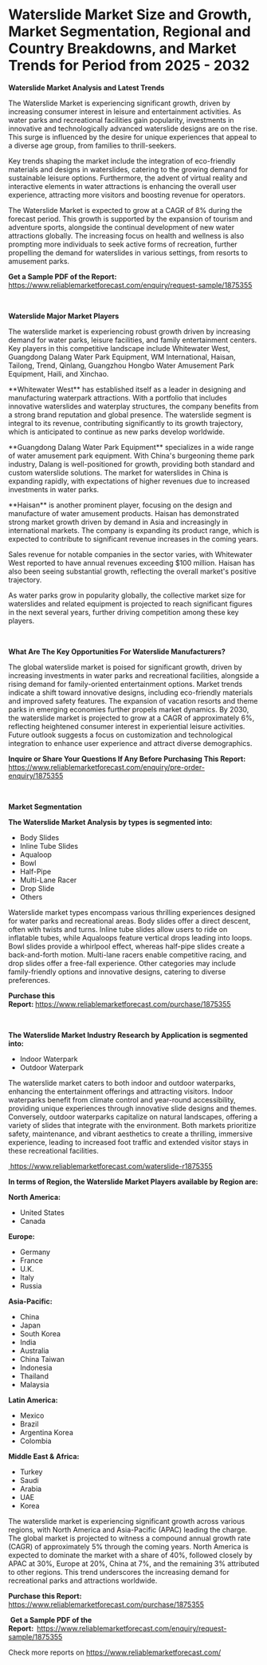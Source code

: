 <p><h1>Waterslide Market Size and Growth, Market Segmentation, Regional and Country Breakdowns, and Market Trends for Period from 2025 -  2032</h1></p><p><strong>Waterslide Market Analysis and Latest Trends</strong></p>
<p><p>The Waterslide Market is experiencing significant growth, driven by increasing consumer interest in leisure and entertainment activities. As water parks and recreational facilities gain popularity, investments in innovative and technologically advanced waterslide designs are on the rise. This surge is influenced by the desire for unique experiences that appeal to a diverse age group, from families to thrill-seekers.</p><p>Key trends shaping the market include the integration of eco-friendly materials and designs in waterslides, catering to the growing demand for sustainable leisure options. Furthermore, the advent of virtual reality and interactive elements in water attractions is enhancing the overall user experience, attracting more visitors and boosting revenue for operators.</p><p>The Waterslide Market is expected to grow at a CAGR of 8% during the forecast period. This growth is supported by the expansion of tourism and adventure sports, alongside the continual development of new water attractions globally. The increasing focus on health and wellness is also prompting more individuals to seek active forms of recreation, further propelling the demand for waterslides in various settings, from resorts to amusement parks.</p></p>
<p><strong>Get a Sample PDF of the Report:&nbsp;</strong> <a href="https://www.reliablemarketforecast.com/enquiry/request-sample/1875355?utm_campaign=2481&utm_medium=2&utm_source=Github&utm_content=ia&utm_term=10042025&utm_id=waterslide">https://www.reliablemarketforecast.com/enquiry/request-sample/1875355</a></p>
<p>&nbsp;</p>
<p><strong>Waterslide Major Market Players</strong></p>
<p><p>The waterslide market is experiencing robust growth driven by increasing demand for water parks, leisure facilities, and family entertainment centers. Key players in this competitive landscape include Whitewater West, Guangdong Dalang Water Park Equipment, WM International, Haisan, Tailong, Trend, Qinlang, Guangzhou Hongbo Water Amusement Park Equipment, Haili, and Xinchao.</p><p>**Whitewater West** has established itself as a leader in designing and manufacturing waterpark attractions. With a portfolio that includes innovative waterslides and waterplay structures, the company benefits from a strong brand reputation and global presence. The waterslide segment is integral to its revenue, contributing significantly to its growth trajectory, which is anticipated to continue as new parks develop worldwide.</p><p>**Guangdong Dalang Water Park Equipment** specializes in a wide range of water amusement park equipment. With China's burgeoning theme park industry, Dalang is well-positioned for growth, providing both standard and custom waterslide solutions. The market for waterslides in China is expanding rapidly, with expectations of higher revenues due to increased investments in water parks.</p><p>**Haisan** is another prominent player, focusing on the design and manufacture of water amusement products. Haisan has demonstrated strong market growth driven by demand in Asia and increasingly in international markets. The company is expanding its product range, which is expected to contribute to significant revenue increases in the coming years.</p><p>Sales revenue for notable companies in the sector varies, with Whitewater West reported to have annual revenues exceeding $100 million. Haisan has also been seeing substantial growth, reflecting the overall market's positive trajectory.</p><p>As water parks grow in popularity globally, the collective market size for waterslides and related equipment is projected to reach significant figures in the next several years, further driving competition among these key players.</p></p>
<p>&nbsp;</p>
<p><strong>What Are The Key Opportunities For Waterslide Manufacturers?</strong></p>
<p><p>The global waterslide market is poised for significant growth, driven by increasing investments in water parks and recreational facilities, alongside a rising demand for family-oriented entertainment options. Market trends indicate a shift toward innovative designs, including eco-friendly materials and improved safety features. The expansion of vacation resorts and theme parks in emerging economies further propels market dynamics. By 2030, the waterslide market is projected to grow at a CAGR of approximately 6%, reflecting heightened consumer interest in experiential leisure activities. Future outlook suggests a focus on customization and technological integration to enhance user experience and attract diverse demographics.</p></p>
<p><strong>Inquire or Share Your Questions If Any Before Purchasing This Report:</strong> <a href="https://www.reliablemarketforecast.com/enquiry/pre-order-enquiry/1875355?utm_campaign=2481&utm_medium=2&utm_source=Github&utm_content=ia&utm_term=10042025&utm_id=waterslide">https://www.reliablemarketforecast.com/enquiry/pre-order-enquiry/1875355</a></p>
<p>&nbsp;</p>
<p><strong>Market Segmentation</strong></p>
<p><strong>The Waterslide Market Analysis by types is segmented into:</strong></p>
<p><ul><li>Body Slides</li><li>Inline Tube Slides</li><li>Aqualoop</li><li>Bowl</li><li>Half-Pipe</li><li>Multi-Lane Racer</li><li>Drop Slide</li><li>Others</li></ul></p>
<p><p>Waterslide market types encompass various thrilling experiences designed for water parks and recreational areas. Body slides offer a direct descent, often with twists and turns. Inline tube slides allow users to ride on inflatable tubes, while Aqualoops feature vertical drops leading into loops. Bowl slides provide a whirlpool effect, whereas half-pipe slides create a back-and-forth motion. Multi-lane racers enable competitive racing, and drop slides offer a free-fall experience. Other categories may include family-friendly options and innovative designs, catering to diverse preferences.</p></p>
<p><strong>Purchase this Report:&nbsp;</strong><a href="https://www.reliablemarketforecast.com/purchase/1875355?utm_campaign=2481&utm_medium=2&utm_source=Github&utm_content=ia&utm_term=10042025&utm_id=waterslide">https://www.reliablemarketforecast.com/purchase/1875355</a></p>
<p>&nbsp;</p>
<p><strong>The Waterslide Market Industry Research by Application is segmented into:</strong></p>
<p><ul><li>Indoor Waterpark</li><li>Outdoor Waterpark</li></ul></p>
<p><p>The waterslide market caters to both indoor and outdoor waterparks, enhancing the entertainment offerings and attracting visitors. Indoor waterparks benefit from climate control and year-round accessibility, providing unique experiences through innovative slide designs and themes. Conversely, outdoor waterparks capitalize on natural landscapes, offering a variety of slides that integrate with the environment. Both markets prioritize safety, maintenance, and vibrant aesthetics to create a thrilling, immersive experience, leading to increased foot traffic and extended visitor stays in these recreational facilities.</p></p>
<p><a href="https://www.reliablemarketforecast.com/waterslide-r1875355?utm_campaign=2481&utm_medium=2&utm_source=Github&utm_content=ia&utm_term=10042025&utm_id=waterslide">&nbsp;https://www.reliablemarketforecast.com/waterslide-r1875355</a></p>
<p><strong>In terms of Region, the Waterslide Market Players available by Region are:</strong></p>
<p>
    <p> <strong> North America: </strong>
        <ul>
            <li>United States</li>
            <li>Canada</li>
        </ul>
        </p> 
    <p> <strong> Europe: </strong>
        <ul>
            <li>Germany</li>
            <li>France</li>
            <li>U.K.</li>
            <li>Italy</li>
            <li>Russia</li>
        </ul>
        </p> 
    <p> <strong> Asia-Pacific: </strong>
        <ul>
            <li>China</li>
            <li>Japan</li>
            <li>South Korea</li>
            <li>India</li>
            <li>Australia</li>
            <li>China Taiwan</li>
            <li>Indonesia</li>
            <li>Thailand</li>
            <li>Malaysia</li>
        </ul>
        </p> 
    <p> <strong> Latin America: </strong>
        <ul>
            <li>Mexico</li>
            <li>Brazil</li>
            <li>Argentina Korea</li>
            <li>Colombia</li>
        </ul>
        </p> 
    <p> <strong> Middle East & Africa: </strong>
        <ul>
            <li>Turkey</li>
            <li>Saudi</li>
            <li>Arabia</li>
            <li>UAE</li>
            <li>Korea</li>
        </ul>
    </p>
    </p>
<p><p>The waterslide market is experiencing significant growth across various regions, with North America and Asia-Pacific (APAC) leading the charge. The global market is projected to witness a compound annual growth rate (CAGR) of approximately 5% through the coming years. North America is expected to dominate the market with a share of 40%, followed closely by APAC at 30%, Europe at 20%, China at 7%, and the remaining 3% attributed to other regions. This trend underscores the increasing demand for recreational parks and attractions worldwide.</p></p>
<p><strong>Purchase this Report: </strong><a href="https://www.reliablemarketforecast.com/purchase/1875355?utm_campaign=2481&utm_medium=2&utm_source=Github&utm_content=ia&utm_term=10042025&utm_id=waterslide">https://www.reliablemarketforecast.com/purchase/1875355</a></p>
<p>&nbsp;<strong>Get a Sample PDF of the Report:&nbsp;&nbsp;</strong><a href="https://www.reliablemarketforecast.com/enquiry/request-sample/1875355?utm_campaign=2481&utm_medium=2&utm_source=Github&utm_content=ia&utm_term=10042025&utm_id=waterslide">https://www.reliablemarketforecast.com/enquiry/request-sample/1875355</a></p>
<p><strong></strong></p>
<p>Check more reports on <a href="https://www.reliablemarketforecast.com/?utm_campaign=2481&utm_medium=2&utm_source=Github&utm_content=ia&utm_term=10042025&utm_id=waterslide">https://www.reliablemarketforecast.com/</a></p>